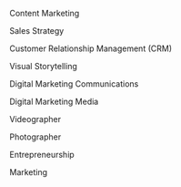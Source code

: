 Content Marketing

Sales Strategy

Customer Relationship Management (CRM)

Visual Storytelling

Digital Marketing Communications

Digital Marketing Media

Videographer

Photographer


Entrepreneurship

Marketing